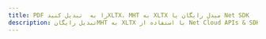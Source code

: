 ---title: PDF را به  تبدیل کنیدXLTX، MHT به XLTX مبدل رایگان یا Net SDKdescription: تبدیل رایگانMHT به XLTX با استفاده از Net Cloud APIs & SDK همچنین اسناد PDF را در Cloud ایجاد، ویرایش و رندر کنید.---